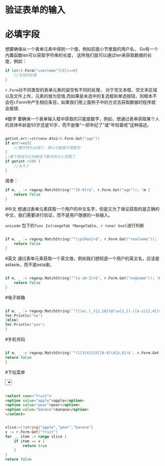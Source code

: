 # 验证表单的输入

# 必填字段

想要确保从一个表单元素中得到一个值，例如前面小节里面的用户名，
Go有一个内置函数len可以获取字符串的长度，
这样我们就可以通过len来获取数据的长度，例如：
```go
if len(r.Form["username"][0])==0{
    //为空的处理
}
```
```r.Form```对不同类型的表单元素的留空有不同的处理， 对于空文本框、空文本区域以及文件上传，元素的值为空值,而如果是未选中的复选框和单选按钮，则根本不会在r.Form中产生相应条目，如果我们用上面例子中的方式去获取数据时程序就会报错.

#数字
要确保一个表单输入框中获取的只能是数字，例如，想通过表单获取某个人的具体年龄是50岁还是10岁，而不是像“一把年纪了”或“年轻着呢”这种描述。

```go

getint,err:=strconv.Atoi(r.Form.Get("age"))
if err!=nil{
    //数字转化出错了，那么可能就不是数字
}
//接下来就可以判断这个数字的大小范围了
if getint >100 {
    //太大了
}
```
或者：
```go
if m, _ := regexp.MatchString("^[0-9]+$", r.Form.Get("age")); !m {
    return false
}
```

#中文
想通过表单元素获取一个用户的中文名字，但是又为了保证获取的是正确的中文，我们需要进行验证，而不是用户随便的一些输入。

```unicode``` 包下的```func Is(rangeTab *RangeTable, r rune) bool```进行判断

```go

if m, _ := regexp.MatchString("^\\p{Han}+$", r.Form.Get("realname")); !m {
    return false
}
```

#英文
通过表单元素获取一个英文值，例如我们想知道一个用户的英文名，应该是astaxie，而不是asta谢。

```go

if m, _ := regexp.MatchString("^[a-zA-Z]+$", r.Form.Get("engname")); !m {
    return false
}
```

#电子邮箱

```go

if m, _ := regexp.MatchString(`^([\w\.\_]{2,10})@(\w{1,}).([a-z]{2,4})$`, r.Form.Get("email")); !m {
fmt.Println("no")
}else{
fmt.Println("yes")
}
```

#手机号码

```go

if m, _ := regexp.MatchString(`^(1[3|4|5|8][0-9]\d{4,8})$`, r.Form.Get("mobile")); !m {
return false
}
```

#下拉菜单

<select>元素生成的下拉菜单中是否有被选中的项目。
有些时候黑客可能会伪造这个下拉菜单不存在的值发送给你，那么如何判断这个值是否是我们预设的值呢？



```html

<select name="fruit">
<option value="apple">apple</option>
<option value="pear">pear</option>
<option value="banana">banana</option>
</select>
```
```go

slice:=[]string{"apple","pear","banana"}
v := r.Form.Get("fruit")
for _, item := range slice {
    if item == v {
        return true
    }
}
return false
```

